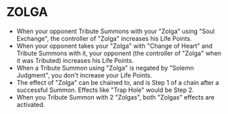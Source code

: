 
# ZOLGA

*   When your opponent Tribute Summons with your "Zolga" using "Soul Exchange", the controller of "Zolga" increases his Life Points.
*   When your opponent takes your "Zolga" with "Change of Heart" and Tribute Summons with it, your opponent (the controller of "Zolga" when it was Tributed) increases his Life Points.
*   When a Tribute Summon using "Zolga" is negated by "Solemn Judgment", you don't increase your Life Points.
*   The effect of "Zolga" can be chained to, and is Step 1 of a chain after a successful Summon. Effects like "Trap Hole" would be Step 2.
*   When you Tribute Summon with 2 "Zolgas", both "Zolgas" effects are activated.

  